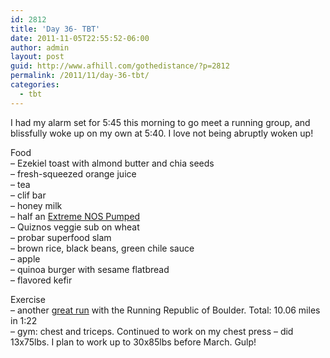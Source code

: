 ```yaml
---
id: 2812
title: 'Day 36- TBT'
date: 2011-11-05T22:55:52-06:00
author: admin
layout: post
guid: http://www.afhill.com/gothedistance/?p=2812
permalink: /2011/11/day-36-tbt/
categories:
  - tbt
---
```

I had my alarm set for 5:45 this morning to go meet a running group, and blissfully woke up on my own at 5:40. I love not being abruptly woken up!

Food  
&#8211; Ezekiel toast with almond butter and chia seeds  
&#8211; fresh-squeezed orange juice  
&#8211; tea  
&#8211; clif bar  
&#8211; honey milk  
&#8211; half an [Extreme NOS Pumped](http://www.sportnutrition.com/pages/products.aspx)  
&#8211; Quiznos veggie sub on wheat  
&#8211; probar superfood slam  
&#8211; brown rice, black beans, green chile sauce  
&#8211; apple  
&#8211; quinoa burger with sesame flatbread  
&#8211; flavored kefir

Exercise  
&#8211; another [great run](http://www.afhill.com/gothedistance/2011/11/speedy-saturday/) with the Running Republic of Boulder. Total: 10.06 miles in 1:22  
&#8211; gym: chest and triceps. Continued to work on my chest press &#8211; did 13x75lbs. I plan to work up to 30x85lbs before March. Gulp!
